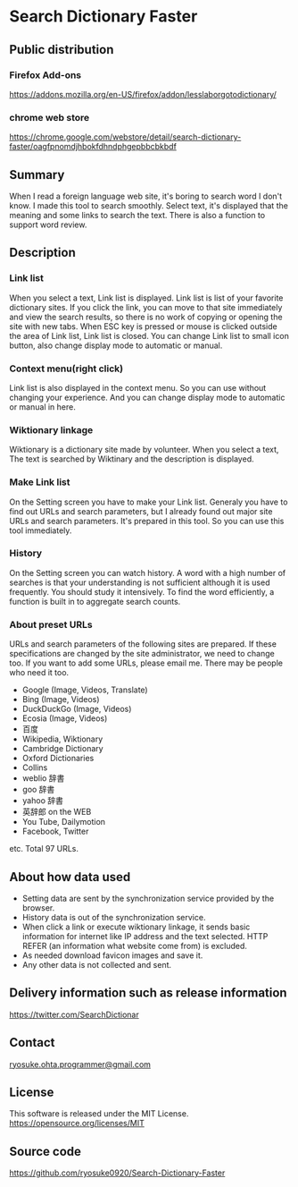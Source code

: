 # Search Dictionary Faster
## Public distribution
### Firefox Add-ons
https://addons.mozilla.org/en-US/firefox/addon/lesslaborgotodictionary/
### chrome web store
https://chrome.google.com/webstore/detail/search-dictionary-faster/oagfpnomdjhbokfdhndphgepbbcbkbdf

## Summary
When I read a foreign language web site, it's boring to search  word I don't know. I made this tool to search smoothly. Select text, it's displayed that the meaning and some links to search the text. There is also a function to support word review.

## Description
### Link list
When you select a text, Link list is displayed. Link list is list of your favorite dictionary sites. If you click the link, you can move to that site immediately and view the search results, so there is no work of copying or opening the site with new tabs. When ESC key is pressed or mouse is clicked outside the area of Link list, Link list is closed. You can change Link list to small icon button, also change display mode to automatic or manual.

### Context menu(right click)
Link list is also displayed in the context menu. So you can use without changing your experience. And you can change display mode to automatic or manual in here.

### Wiktionary linkage
Wiktionary is a dictionary site made by volunteer. When you select a text, The text is searched by Wiktinary and the description is displayed.

### Make Link list
On the Setting screen you have to make your Link list. Generaly you have to find out URLs and search parameters, but I already found out major site URLs and search parameters. It's prepared in this tool. So you can use this tool immediately.

### History
On the Setting screen you can watch history. A word with a high number of searches is that your understanding is not sufficient although it is used frequently. You should study it intensively. To find the word efficiently, a function is built in to aggregate search counts.

### About preset URLs
URLs and search parameters of the following sites are prepared. If these specifications are changed by the site administrator, we need to change too. If you want to add some URLs, please email me. There may be people who need it too.

* Google (Image, Videos, Translate)
* Bing (Image, Videos)
* DuckDuckGo (Image, Videos)
* Ecosia (Image, Videos)
* 百度
* Wikipedia, Wiktionary
* Cambridge Dictionary
* Oxford Dictionaries
* Collins
* weblio 辞書
* goo 辞書
* yahoo 辞書
* 英辞郎 on the WEB
* You Tube, Dailymotion
* Facebook, Twitter

etc. Total 97 URLs.

## About how data used
* Setting data are sent by the synchronization service provided by the browser.
* History data is out of the synchronization service.
* When click a link or execute wiktionary linkage, it sends basic information for internet like IP address and the text selected. HTTP REFER (an information what website come from) is excluded.
* As needed download favicon images and save it.
* Any other data is not collected and sent.

## Delivery information such as release information
https://twitter.com/SearchDictionar

## Contact
ryosuke.ohta.programmer@gmail.com

## License
This software is released under the MIT License.  
https://opensource.org/licenses/MIT

## Source code
https://github.com/ryosuke0920/Search-Dictionary-Faster

